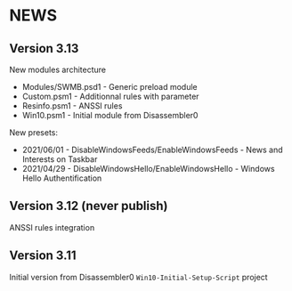 # NEWS

## Version 3.13

New modules architecture
* Modules/SWMB.psd1 - Generic preload module
* Custom.psm1 - Additionnal rules with parameter
* Resinfo.psm1 - ANSSI rules
* Win10.psm1 - Initial module from Disassembler0

New presets:

* 2021/06/01 - DisableWindowsFeeds/EnableWindowsFeeds - News and Interests on Taskbar
* 2021/04/29 - DisableWindowsHello/EnableWindowsHello - Windows Hello Authentification


## Version 3.12 (never publish)

ANSSI rules integration


## Version 3.11

Initial version from Disassembler0 `Win10-Initial-Setup-Script` project
